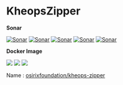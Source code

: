 # KheopsZipper

**Sonar**

[![Sonar](https://sonarcloud.io/api/project_badges/measure?project=KheopsZipper&metric=ncloc)](https://sonarcloud.io/dashboard?id=KheopsZipper)
[![Sonar](https://sonarcloud.io/api/project_badges/measure?project=KheopsZipper&metric=reliability_rating)](https://sonarcloud.io/dashboard?id=KheopsZipper)
[![Sonar](https://sonarcloud.io/api/project_badges/measure?project=KheopsZipper&metric=sqale_rating)](https://sonarcloud.io/dashboard?id=KheopsZipper)
[![Sonar](https://sonarcloud.io/api/project_badges/measure?project=KheopsZipper&metric=security_rating)](https://sonarcloud.io/dashboard?id=KheopsZipper)
[![Sonar](https://sonarcloud.io/api/project_badges/measure?project=KheopsZipper&metric=alert_status)](https://sonarcloud.io/dashboard?id=KheopsZipper)


**Docker Image**

[![](https://images.microbadger.com/badges/version/osirixfoundation/kheops-zipper:master.svg)](https://microbadger.com/images/osirixfoundation/kheops-zipper:master "Get your own version badge on microbadger.com")
[![](https://images.microbadger.com/badges/image/osirixfoundation/kheops-zipper:master.svg)](https://microbadger.com/images/osirixfoundation/kheops-zipper:master "Get your own image badge on microbadger.com")
[![](https://images.microbadger.com/badges/commit/osirixfoundation/kheops-zipper:master.svg)](https://microbadger.com/images/osirixfoundation/kheops-zipper:master "Get your own commit badge on microbadger.com")

Name : [osirixfoundation/kheops-zipper](https://hub.docker.com/r/osirixfoundation/kheops-zipper/)
